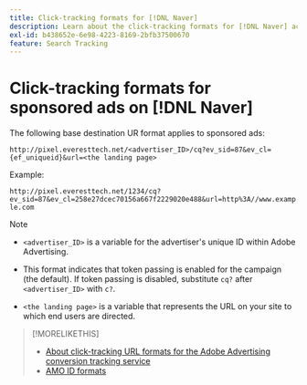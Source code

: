 ```yaml
---
title: Click-tracking formats for [!DNL Naver]
description: Learn about the click-tracking formats for [!DNL Naver] accounts.
exl-id: b438652e-6e98-4223-8169-2bfb37500670
feature: Search Tracking
---
```

# Click-tracking formats for sponsored ads on [!DNL Naver]

The following base destination UR format applies to sponsored ads:

`http://pixel.everesttech.net/<advertiser_ID>/cq?ev_sid=87&ev_cl={ef_uniqueid}&url=<the landing page>`

Example:

`http://pixel.everesttech.net/1234/cq?ev_sid=87&ev_cl=258e27dcec70156a667f2229020e488&url=http%3A//www.example.com`

>[!NOTE]
>
>* `<advertiser_ID>` is a variable for the advertiser's unique ID within Adobe Advertising.
>
>* This format indicates that token passing is enabled for the campaign (the default). If token passing is disabled, substitute `cq?` after `<advertiser_ID>` with `c?`.
>
* `<the landing page>` is a variable that represents the URL on your site to which end users are directed.

>[!MORELIKETHIS]
>
>* [About click-tracking URL formats for the Adobe Advertising conversion tracking service](formats-click-tracking-about.md)
>* [AMO ID formats](/help/integrations/analytics/ids.md#amo-id-formats)
